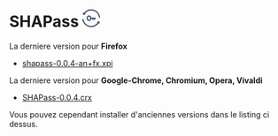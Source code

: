 # SHAPass ![SHAPass](https://github.com/jpcrevoisier/SHAPass/blob/master/lock32.png)

La derniere version pour **Firefox**
- [shapass-0.0.4-an+fx.xpi](https://github.com/jpcrevoisier/SHAPass/raw/master/Extensions/shapass-0.0.4-an+fx.xpi)


La derniere version pour **Google-Chrome, Chromium, Opera, Vivaldi** 
- [SHAPass-0.0.4.crx](https://github.com/jpcrevoisier/SHAPass/raw/master/Extensions/SHAPass-0.0.4.crx)

Vous pouvez cependant installer d'anciennes versions dans le listing ci dessus.
